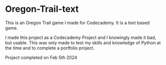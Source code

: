 # Oregon-Trail-text
This is an Oregon Trail game I made for Codecademy. It is a text based game.

I made this project as a Codecademy Project and I knowingly made it bad, but usable. This was only made to test my skills and knowledge of Python at the time and to complete a portfolio project.

Project completed on Feb 5th 2024
